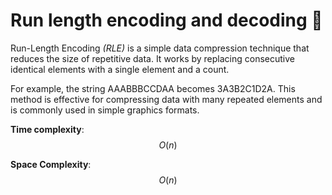 # Run length encoding and decoding 👻

Run-Length Encoding _(RLE)_ is a simple data compression technique that reduces the size of repetitive data. It works by replacing consecutive identical elements with a single element and a count. 

For example, the string AAABBBCCDAA becomes 3A3B2C1D2A. This method is effective for compressing data with many repeated elements and is commonly used in simple graphics formats.

**Time complexity**: $$O(n)$$

**Space Complexity**: 
$$O(n)$$
